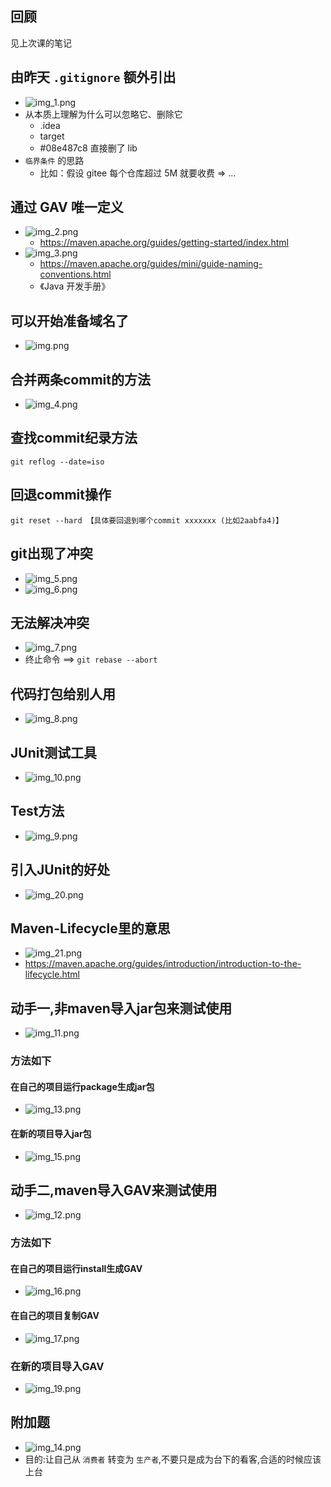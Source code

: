 ## 回顾

见上次课的笔记

## 由昨天 `.gitignore` 额外引出

- ![img_1.png](img_1.png)
- 从本质上理解为什么可以忽略它、删除它
    - .idea
    - target
    - #08e487c8 直接删了 lib
- `临界条件` 的思路
    - 比如：假设 gitee 每个仓库超过 5M 就要收费 => ...

## 通过 GAV 唯一定义

- ![img_2.png](img_2.png)
    - https://maven.apache.org/guides/getting-started/index.html
- ![img_3.png](img_3.png)
    - https://maven.apache.org/guides/mini/guide-naming-conventions.html
    - 《Java 开发手册》

## 可以开始准备域名了

- ![img.png](img.png)

## 合并两条commit的方法

- ![img_4.png](img_4.png)

## 查找commit纪录方法

`git reflog --date=iso`

## 回退commit操作

`git reset --hard 【具体要回退到哪个commit xxxxxxx (比如2aabfa4)】`

## git出现了冲突

- ![img_5.png](img_5.png)
- ![img_6.png](img_6.png)

## 无法解决冲突

- ![img_7.png](img_7.png)
- 终止命令 ==> `git rebase --abort`

## 代码打包给别人用

- ![img_8.png](img_8.png)

## JUnit测试工具

- ![img_10.png](img_10.png)

## Test方法

- ![img_9.png](img_9.png)

## 引入JUnit的好处

- ![img_20.png](img_20.png)

## Maven-Lifecycle里的意思

- ![img_21.png](img_21.png)
- https://maven.apache.org/guides/introduction/introduction-to-the-lifecycle.html

## 动手一,非maven导入jar包来测试使用

- ![img_11.png](img_11.png)

### 方法如下

#### 在自己的项目运行package生成jar包

- ![img_13.png](img_13.png)

#### 在新的项目导入jar包

- ![img_15.png](img_15.png)

## 动手二,maven导入GAV来测试使用

- ![img_12.png](img_12.png)

### 方法如下

#### 在自己的项目运行install生成GAV

- ![img_16.png](img_16.png)

#### 在自己的项目复制GAV

- ![img_17.png](img_17.png)

### 在新的项目导入GAV

- ![img_19.png](img_19.png)

## 附加题

- ![img_14.png](img_14.png)
- 目的:让自己从 `消费者` 转变为 `生产者`,不要只是成为台下的看客,合适的时候应该上台